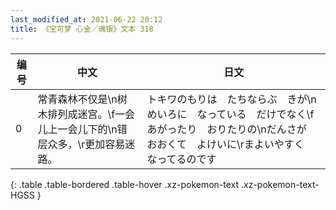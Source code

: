 ```yaml
---
last_modified_at: 2021-06-22 20:12
title: 《宝可梦 心金／魂银》文本 318
---
```

| 编号 | 中文 | 日文 |
| ---- | ---- | ---- |
| 0 | 常青森林不仅是\n树木排列成迷宫。\f一会儿上一会儿下的\n错层众多，\r更加容易迷路。 | トキワのもりは　たちならぶ　きが\nめいろに　なっている　だけでなく\fあがったり　おりたりの\nだんさが　おおくて　よけいに\rまよいやすく　なってるのです |
{: .table .table-bordered .table-hover .xz-pokemon-text .xz-pokemon-text-HGSS }